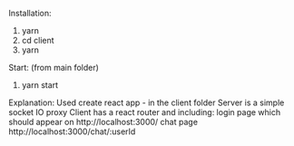 Installation:
1. yarn
2. cd client
3. yarn

Start: (from main folder)
1. yarn start

Explanation:
Used create react app - in the client folder
Server is a simple socket IO proxy
Client has a react router and including: 
login page which should appear on http://localhost:3000/
chat page http://localhost:3000/chat/:userId
